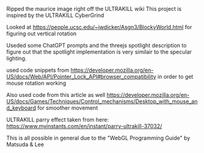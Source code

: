 Ripped the maurice image right off the ULTRAKILL wiki
This project is inspired by the ULTRAKILL CyberGrind

Looked at https://people.ucsc.edu/~jwdicker/Asgn3/BlockyWorld.html
for figuring out vertical rotation

Useded some ChatGPT prompts and the threejs spotlight description to figure out that the spotlight implementation is very similair to the specular lighting.

used code snippets from https://developer.mozilla.org/en-US/docs/Web/API/Pointer_Lock_API#browser_compatibility
in order to get mouse rotation working

Also used code from this article as well https://developer.mozilla.org/en-US/docs/Games/Techniques/Control_mechanisms/Desktop_with_mouse_and_keyboard
for smoother movement

ULTRAKILL parry effect taken from here: https://www.myinstants.com/en/instant/parry-ultrakill-37032/

This is all possible in general due to the "WebGL Programming Guide" by Matsuda & Lee
